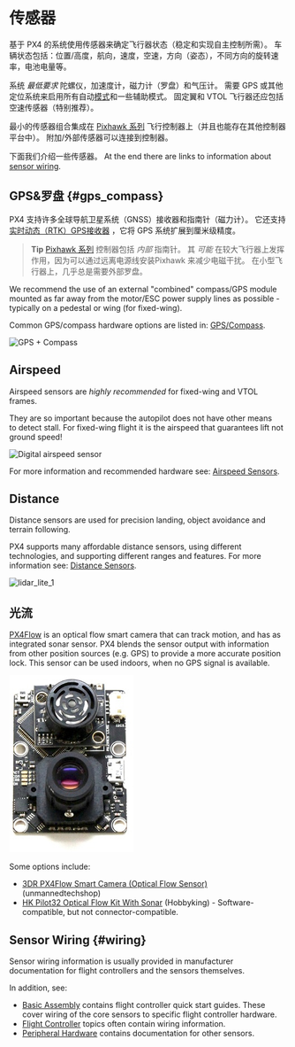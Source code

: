 # 传感器

基于 PX4 的系统使用传感器来确定飞行器状态（稳定和实现自主控制所需）。 车辆状态包括：位置/高度，航向，速度，空速，方向（姿态），不同方向的旋转速率，电池电量等。

系统 *最低要求* 陀螺仪，加速度计，磁力计（罗盘）和气压计。 需要 GPS 或其他定位系统来启用所有自动[模式](../getting_started/flight_modes.md#categories)和一些辅助模式。 固定翼和 VTOL 飞行器还应包括空速传感器（特别推荐）。

最小的传感器组合集成在 [Pixhawk 系列](../flight_controller/pixhawk_series.md) 飞行控制器上（并且也能存在其他控制器平台中）。 附加/外部传感器可以连接到控制器。

下面我们介绍一些传感器。 At the end there are links to information about [sensor wiring](#wiring).

## GPS&罗盘 {#gps_compass}

PX4 支持许多全球导航卫星系统（GNSS）接收器和指南针（磁力计）。 它还支持 [实时动态（RTK）GPS接收器](../gps_compass/rtk_gps.md) ，它将 GPS 系统扩展到厘米级精度。

> **Tip** [ Pixhawk 系列](../flight_controller/pixhawk_series.md) 控制器包括 *内部* 指南针。 其 *可能* 在较大飞行器上发挥作用，因为可以通过远离电源线安装Pixhawk 来减少电磁干扰。 在小型飞行器上，几乎总是需要外部罗盘。

We recommend the use of an external "combined" compass/GPS module mounted as far away from the motor/ESC power supply lines as possible - typically on a pedestal or wing (for fixed-wing).

Common GPS/compass hardware options are listed in: [GPS/Compass](../gps_compass/README.md).

![GPS + Compass](../../images/gps_compass.jpg)

## Airspeed

Airspeed sensors are *highly recommended* for fixed-wing and VTOL frames.

They are so important because the autopilot does not have other means to detect stall. For fixed-wing flight it is the airspeed that guarantees lift not ground speed!

![Digital airspeed sensor](../../images/digital_airspeed_sensor.jpg)

For more information and recommended hardware see: [Airspeed Sensors](../sensor/airspeed.md).

## Distance

Distance sensors are used for precision landing, object avoidance and terrain following.

PX4 supports many affordable distance sensors, using different technologies, and supporting different ranges and features. For more information see: [Distance Sensors](../sensor/rangefinders.md).

<img src="../../images/lidar_lite_1.png" title="lidar_lite_1" width="500px" />

## 光流

[PX4Flow](../sensor/px4flow.md) is an optical flow smart camera that can track motion, and has as integrated sonar sensor. PX4 blends the sensor output with information from other position sources (e.g. GPS) to provide a more accurate position lock. This sensor can be used indoors, when no GPS signal is available.

![px4flow-bottom](../../assets/hardware/sensors/px4flow/px4flow_bottom.jpg)

Some options include:

* [3DR PX4Flow Smart Camera (Optical Flow Sensor)](https://www.unmannedtechshop.co.uk/px4flow-smart-camera-optical-flow-sensor/) (unmannedtechshop)
* [HK Pilot32 Optical Flow Kit With Sonar](https://hobbyking.com/en_us/hk-pilot32-optical-flow-kit-with-sonar.html) (Hobbyking) - Software-compatible, but not connector-compatible.

## Sensor Wiring {#wiring}

Sensor wiring information is usually provided in manufacturer documentation for flight controllers and the sensors themselves.

In addition, see:

* [Basic Assembly](../assembly/README.md) contains flight controller quick start guides. These cover wiring of the core sensors to specific flight controller hardware.
* [Flight Controller](../flight_controller/README.md) topics often contain wiring information.
* [Peripheral Hardware](../peripherals/README.md) contains documentation for other sensors.